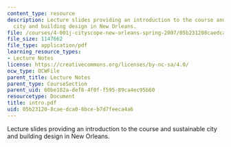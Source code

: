 ```yaml
---
content_type: resource
description: Lecture slides providing an introduction to the course and sustainable
  city and building design in New Orleans.
file: /courses/4-001j-cityscope-new-orleans-spring-2007/05b231208caedca08bceb7d7feeca4a6_intro.pdf
file_size: 1147662
file_type: application/pdf
learning_resource_types:
- Lecture Notes
license: https://creativecommons.org/licenses/by-nc-sa/4.0/
ocw_type: OCWFile
parent_title: Lecture Notes
parent_type: CourseSection
parent_uid: 60be182a-def8-4f0f-f595-89ca4ec95b60
resourcetype: Document
title: intro.pdf
uid: 05b23120-8cae-dca0-8bce-b7d7feeca4a6
---
```

Lecture slides providing an introduction to the course and sustainable city and building design in New Orleans.